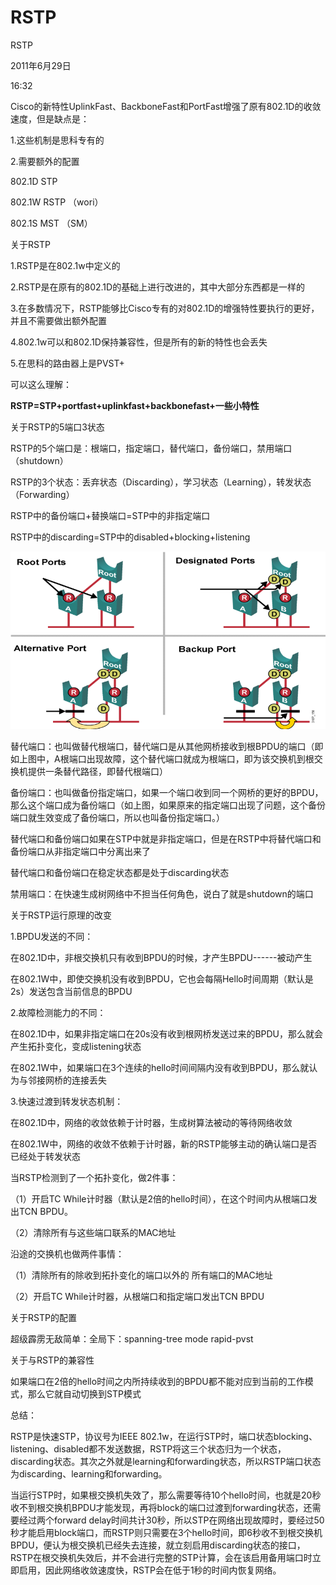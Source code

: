 # RSTP

RSTP

2011年6月29日

16:32

Cisco的新特性UplinkFast、BackboneFast和PortFast增强了原有802.1D的收敛速度，但是缺点是：

1.这些机制是思科专有的

2.需要额外的配置

802.1D STP

802.1W RSTP （wori）

802.1S MST （SM）

关于RSTP

1.RSTP是在802.1w中定义的

2.RSTP是在原有的802.1D的基础上进行改进的，其中大部分东西都是一样的

3.在多数情况下，RSTP能够比Cisco专有的对802.1D的增强特性要执行的更好，并且不需要做出额外配置

4.802.1w可以和802.1D保持兼容性，但是所有的新的特性也会丢失

5.在思科的路由器上是PVST+

可以这么理解：

**RSTP=STP+portfast+uplinkfast+backbonefast+一些小特性**

关于RSTP的5端口3状态

RSTP的5个端口是：根端口，指定端口，替代端口，备份端口，禁用端口（shutdown）

RSTP的3个状态：丢弃状态（Discarding），学习状态（Learning），转发状态（Forwarding）

RSTP中的备份端口+替换端口=STP中的非指定端口

RSTP中的discarding=STP中的disabled+blocking+listening

![RSTP%20b549945b6e5b4e26b9d29774c863d0eb/image1.png](RSTP/image1.png)

替代端口：也叫做替代根端口，替代端口是从其他网桥接收到根BPDU的端口（即如上图中，A根端口出现故障，这个替代端口就成为根端口，即为该交换机到根交换机提供一条替代路径，即替代根端口）

备份端口：也叫做备份指定端口，如果一个端口收到同一个网桥的更好的BPDU，那么这个端口成为备份端口（如上图，如果原来的指定端口出现了问题，这个备份端口就生效变成了备份端口，所以也叫备份指定端口。）

替代端口和备份端口如果在STP中就是非指定端口，但是在RSTP中将替代端口和备份端口从非指定端口中分离出来了

替代端口和备份端口在稳定状态都是处于discarding状态

禁用端口：在快速生成树网络中不担当任何角色，说白了就是shutdown的端口

关于RSTP运行原理的改变

1.BPDU发送的不同：

在802.1D中，非根交换机只有收到BPDU的时候，才产生BPDU------被动产生

在802.1W中，即使交换机没有收到BPDU，它也会每隔Hello时间周期（默认是2s）发送包含当前信息的BPDU

2.故障检测能力的不同：

在802.1D中，如果非指定端口在20s没有收到根网桥发送过来的BPDU，那么就会产生拓扑变化，变成listening状态

在802.1W中，如果端口在3个连续的hello时间间隔内没有收到BPDU，那么就认为与邻接网桥的连接丢失

3.快速过渡到转发状态机制：

在802.1D中，网络的收敛依赖于计时器，生成树算法被动的等待网络收敛

在802.1W中，网络的收敛不依赖于计时器，新的RSTP能够主动的确认端口是否已经处于转发状态

当RSTP检测到了一个拓扑变化，做2件事：

（1）开启TC While计时器（默认是2倍的hello时间），在这个时间内从根端口发出TCN BPDU。

（2）清除所有与这些端口联系的MAC地址

沿途的交换机也做两件事情：

（1）清除所有的除收到拓扑变化的端口以外的 所有端口的MAC地址

（2）开启TC While计时器，从根端口和指定端口发出TCN BPDU

关于RSTP的配置

超级霹雳无敌简单：全局下：spanning-tree mode rapid-pvst

关于与RSTP的兼容性

如果端口在2倍的hello时间之内所持续收到的BPDU都不能对应到当前的工作模式，那么它就自动切换到STP模式

总结：

RSTP是快速STP，协议号为IEEE 802.1w，在运行STP时，端口状态blocking、listening、disabled都不发送数据，RSTP将这三个状态归为一个状态，discarding状态。其次之外就是learning和forwarding状态，所以RSTP端口状态为discarding、learning和forwarding。

当运行STP时，如果根交换机失效了，那么需要等待10个hello时间，也就是20秒收不到根交换机BPDU才能发现，再将block的端口过渡到forwarding状态，还需要经过两个forward delay时间共计30秒，所以STP在网络出现故障时，要经过50秒才能启用block端口，而RSTP则只需要在3个hello时间，即6秒收不到根交换机BPDU，便认为根交换机已经失去连接，就立刻启用discarding状态的接口，RSTP在根交换机失效后，并不会进行完整的STP计算，会在该启用备用端口时立即启用，因此网络收敛速度快，RSTP会在低于1秒的时间内恢复网络。